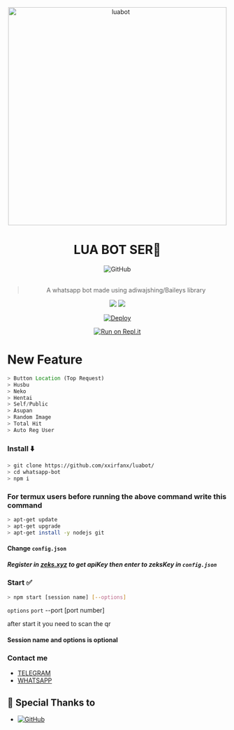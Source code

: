 <div align="center">
<img src="https://images5.alphacoders.com/911/911614.png" alt="luabot" width="500" />

# **LUA BOT SER🎀**

<div align="center">
<img alt="GitHub" src="https://img.shields.io/badge/WHATSAPP%20BOT-25D32?style=for-the-badge&logoColor=darkgreen"/>
<br><br>
  
> A whatsapp bot made using adiwajshing/Baileys library
 <p>
  <img src ="https://img.shields.io/badge/npm-v7.20.3-green.svg" />
  <img src="https://img.shields.io/badge/node-%3E=16.6.1-darkgreen.svg" />
   <a href="https://github.com/xxirfanx/luabot/commit-activity" target="_blank">
  </a>
</p>

</div>

[![Deploy](https://www.herokucdn.com/deploy/button.svg)](https://heroku.com/deploy?template=https://github.com/xxirfanx/luabot/)


[![Run on Repl.it](https://repl.it/badge/github/xxirfanx/luabot)](https://repl.it/github/xxirfanx/luabot)

</div>

# New Feature
```js
> Button Location (Top Request)
> Husbu
> Neko
> Hentai
> Self/Public
> Asupan
> Random Image
> Total Hit
> Auto Reg User
```

### Install ⬇️

```bash
> git clone https://github.com/xxirfanx/luabot/
> cd whatsapp-bot
> npm i
```
### For termux users before running the above command write this command
```bash
> apt-get update
> apt-get upgrade
> apt-get install -y nodejs git
```

#### Change `config.json` 
##### Register in <b>[zeks.xyz](https://zeks.xyz)</b> to get apiKey then enter to zeksKey in `config.json`
### Start ✅

```bash
> npm start [session name] [--options]
```
`options`
 `port`
--port [port number]

after start it you need to scan the qr
#### Session name and options is optional
### Contact me

- [TELEGRAM](https://t.me/lua_bro)
- [WHATSAPP](http://wa.me/917736716373)


## 🙏 Special Thanks to
* <a href="https://github.com/adiwajshing/Baileys"><img alt="GitHub" src="https://img.shields.io/badge/@adiwajshing/Baileys%20-%23121011.svg?style=flat-square&logo=npm&color=white"/></a>
